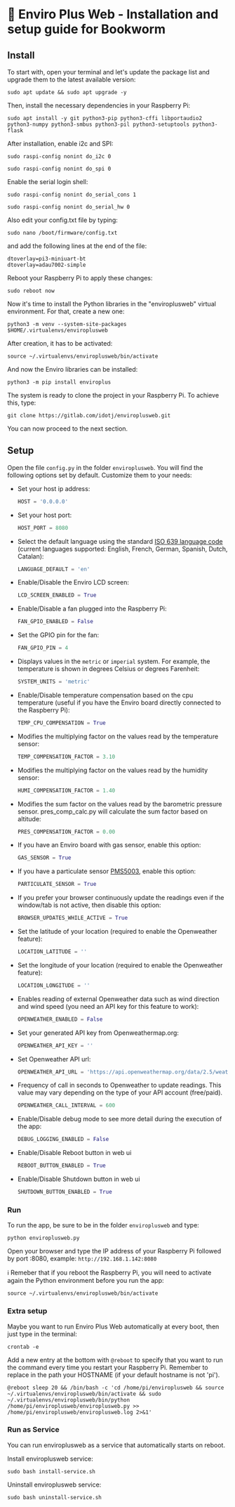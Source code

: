 # 🌿 Enviro Plus Web - Installation and setup guide for Bookworm

## Install

To start with, open your terminal and let's update the package list and upgrade them to the latest available version:

```terminal
sudo apt update && sudo apt upgrade -y
```

Then, install the necessary dependencies in your Raspberry Pi:

```terminal
sudo apt install -y git python3-pip python3-cffi libportaudio2 python3-numpy python3-smbus python3-pil python3-setuptools python3-flask
```

After installation, enable i2c and SPI:

```terminal
sudo raspi-config nonint do_i2c 0
```

```terminal
sudo raspi-config nonint do_spi 0
```

Enable the serial login shell:

```terminal
sudo raspi-config nonint do_serial_cons 1
```

```terminal
sudo raspi-config nonint do_serial_hw 0
```

Also edit your config.txt file by typing:

```terminal
sudo nano /boot/firmware/config.txt
```

and add the following lines at the end of the file:

```terminal
dtoverlay=pi3-miniuart-bt
dtoverlay=adau7002-simple
```

Reboot your Raspberry Pi to apply these changes:

```terminal
sudo reboot now
```

Now it's time to install the Python libraries in the "enviroplusweb" virtual environment. For that, create a new one:

```terminal
python3 -m venv --system-site-packages $HOME/.virtualenvs/enviroplusweb
```

After creation, it has to be activated:

```terminal
source ~/.virtualenvs/enviroplusweb/bin/activate
```

And now the Enviro libraries can be installed:

```terminal
python3 -m pip install enviroplus
```

The system is ready to clone the project in your Raspberry Pi. To achieve this, type:

```terminal
git clone https://gitlab.com/idotj/enviroplusweb.git
```

You can now proceed to the next section.

## Setup

Open the file `config.py` in the folder `enviroplusweb`. You will find the following options set by default. Customize them to your needs:

- Set your host ip address:

  ```python
  HOST = '0.0.0.0'
  ```

- Set your host port:

  ```python
  HOST_PORT = 8080
  ```

- Select the default language using the standard [ISO 639 language code](https://en.wikipedia.org/wiki/List_of_ISO_639_language_codes) (current languages supported: English, French, German, Spanish, Dutch, Catalan):

  ```python
  LANGUAGE_DEFAULT = 'en'
  ```

- Enable/Disable the Enviro LCD screen:

  ```python
  LCD_SCREEN_ENABLED = True
  ```

- Enable/Disable a fan plugged into the Raspberry Pi:

  ```python
  FAN_GPIO_ENABLED = False
  ```

- Set the GPIO pin for the fan:

  ```python
  FAN_GPIO_PIN = 4
  ```

- Displays values in the `metric` or `imperial` system. For example, the temperature is shown in degrees Celsius or degrees Farenheit:

  ```python
  SYSTEM_UNITS = 'metric'
  ```

- Enable/Disable temperature compensation based on the cpu temperature (useful if you have the Enviro board directly connected to the Raspberry Pi):

  ```python
  TEMP_CPU_COMPENSATION = True
  ```

- Modifies the multiplying factor on the values read by the temperature sensor:

  ```python
  TEMP_COMPENSATION_FACTOR = 3.10
  ```

- Modifies the multiplying factor on the values read by the humidity sensor:

  ```python
  HUMI_COMPENSATION_FACTOR = 1.40
  ```

- Modifies the sum factor on the values read by the barometric pressure sensor. pres_comp_calc.py will calculate the sum factor based on altitude:

  ```python
  PRES_COMPENSATION_FACTOR = 0.00
  ```

- If you have an Enviro board with gas sensor, enable this option:

  ```python
  GAS_SENSOR = True
  ```

- If you have a particulate sensor [PMS5003](https://shop.pimoroni.com/products/pms5003-particulate-matter-sensor-with-cable?variant=29075640352851), enable this option:

  ```python
  PARTICULATE_SENSOR = True
  ```

- If you prefer your browser continuously update the readings even if the window/tab is not active, then disable this option:

  ```python
  BROWSER_UPDATES_WHILE_ACTIVE = True
  ```

- Set the latitude of your location (required to enable the Openweather feature):

  ```python
  LOCATION_LATITUDE = ''
  ```

- Set the longitude of your location (required to enable the Openweather feature):

  ```python
  LOCATION_LONGITUDE = ''
  ```

- Enables reading of external Openweather data such as wind direction and wind speed (you need an API key for this feature to work):

  ```python
  OPENWEATHER_ENABLED = False
  ```

- Set your generated API key from Openweathermap.org:

  ```python
  OPENWEATHER_API_KEY = ''
  ```

- Set Openweather API url:

  ```python
  OPENWEATHER_API_URL = 'https://api.openweathermap.org/data/2.5/weather'
  ```

- Frequency of call in seconds to Openweather to update readings. This value may vary depending on the type of your API account (free/paid).

  ```python
  OPENWEATHER_CALL_INTERVAL = 600
  ```

- Enable/Disable debug mode to see more detail during the execution of the app:

  ```python
  DEBUG_LOGGING_ENABLED = False
  ```

- Enable/Disable Reboot button in web ui
  
  ```python
  REBOOT_BUTTON_ENABLED = True
  ```

- Enable/Disable Shutdown button in web ui

  ```python
  SHUTDOWN_BUTTON_ENABLED = True
  ```

### Run

To run the app, be sure to be in the folder `enviroplusweb` and type:

```terminal
python enviroplusweb.py
```

Open your browser and type the IP address of your Raspberry Pi followed by port :8080, example: `http://192.168.1.142:8080`

ℹ️ Remeber that if you reboot the Raspberry Pi, you will need to activate again the Python environment before you run the app:

```terminal
source ~/.virtualenvs/enviroplusweb/bin/activate
```

### Extra setup

Maybe you want to run Enviro Plus Web automatically at every boot, then just type in the terminal:

```terminal
crontab -e
```

Add a new entry at the bottom with `@reboot` to specify that you want to run the command every time you restart your Raspberry Pi. Remember to replace in the path your HOSTNAME (if your default hostname is not 'pi').

```terminal
@reboot sleep 20 && /bin/bash -c 'cd /home/pi/enviroplusweb && source ~/.virtualenvs/enviroplusweb/bin/activate && sudo ~/.virtualenvs/enviroplusweb/bin/python /home/pi/enviroplusweb/enviroplusweb.py >> /home/pi/enviroplusweb/enviroplusweb.log 2>&1'
```

### Run as Service

You can run enviroplusweb as a service that automatically starts on reboot.

Install enviroplusweb service:

```terminal
sudo bash install-service.sh
```

Uninstall enviroplusweb service:

```terminal
sudo bash uninstall-service.sh
```